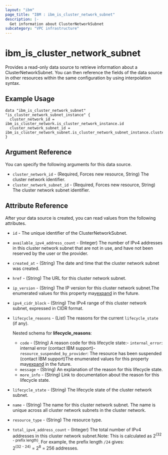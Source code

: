 ```yaml
---
layout: "ibm"
page_title: "IBM : ibm_is_cluster_network_subnet"
description: |-
  Get information about ClusterNetworkSubnet
subcategory: "VPC infrastructure"
---
```


# ibm_is_cluster_network_subnet

Provides a read-only data source to retrieve information about a ClusterNetworkSubnet. You can then reference the fields of the data source in other resources within the same configuration by using interpolation syntax.

## Example Usage

```hcl
data "ibm_is_cluster_network_subnet" "is_cluster_network_subnet_instance" {
  cluster_network_id = ibm_is_cluster_network.is_cluster_network_instance.id
  cluster_network_subnet_id = ibm_is_cluster_network_subnet.is_cluster_network_subnet_instance.cluster_network_subnet_id
}
```

## Argument Reference

You can specify the following arguments for this data source.

- `cluster_network_id` - (Required, Forces new resource, String) The cluster network identifier.
- `cluster_network_subnet_id` - (Required, Forces new resource, String) The cluster network subnet identifier.

## Attribute Reference

After your data source is created, you can read values from the following attributes.

- `id` - The unique identifier of the ClusterNetworkSubnet.
- `available_ipv4_address_count` - (Integer) The number of IPv4 addresses in this cluster network subnet that are not in use, and have not been reserved by the user or the provider.
- `created_at` - (String) The date and time that the cluster network subnet was created.
- `href` - (String) The URL for this cluster network subnet.
- `ip_version` - (String) The IP version for this cluster network subnet.The enumerated values for this property may[expand](https://cloud.ibm.com/apidocs/vpc#property-value-expansion) in the future.
- `ipv4_cidr_block` - (String) The IPv4 range of this cluster network subnet, expressed in CIDR format.
- `lifecycle_reasons` - (List) The reasons for the current `lifecycle_state` (if any).
  
  Nested schema for **lifecycle_reasons**:
	- `code` - (String) A reason code for this lifecycle state:- `internal_error`: internal error (contact IBM support)- `resource_suspended_by_provider`: The resource has been suspended (contact IBM  support)The enumerated values for this property may[expand](https://cloud.ibm.com/apidocs/vpc#property-value-expansion) in the future.
	- `message` - (String) An explanation of the reason for this lifecycle state.
	- `more_info` - (String) Link to documentation about the reason for this lifecycle state.
- `lifecycle_state` - (String) The lifecycle state of the cluster network subnet.
- `name` - (String) The name for this cluster network subnet. The name is unique across all cluster network subnets in the cluster network.
- `resource_type` - (String) The resource type.
- `total_ipv4_address_count` - (Integer) The total number of IPv4 addresses in this cluster network subnet.Note: This is calculated as 2<sup>(32 - prefix length)</sup>. For example, the prefix length `/24` gives:<br> 2<sup>(32 - 24)</sup> = 2<sup>8</sup> = 256 addresses.

